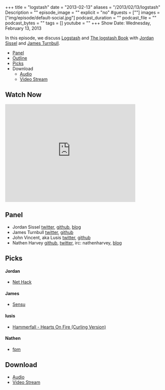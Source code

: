 +++
title = "logstash"
date = "2013-02-13"
aliases = "/2013/02/13/logstash"
Description = ""
episode_image = ""
explicit = "no"
#guests = [""]
images = ["img/episode/default-social.jpg"]
podcast_duration = ""
podcast_file = ""
podcast_bytes = ""
tags = []
youtube = ""
+++
Show Date:  Wednesday, February 13, 2013

In this episode, we discuss [Logstash](http://www.logstash.net/) and [The logstash Book](http://logstashbook.com/) with [Jordan Sissel](https://twitter.com/jordansissel) and [James Turnbull](https://twitter.com/kartar). 

* [Panel](http://foodfightshow.org/2013/02/logstash.html#panel)
* [Outline](http://foodfightshow.org/2013/02/logstash.html#outline)
* [Picks](http://foodfightshow.org/2013/02/logstash.html#picks)
* Download
  * [Audio](http://traffic.libsyn.com/foodfight/Food-Fight-Show-40-logstash.mp3)
  * [Video Stream](http://www.youtube.com/watch?v=zcTeyG80uY0)

Watch Now
---------

<iframe width="420" height="315" src="http://www.youtube.com/embed/zcTeyG80uY0" frameborder="0" allowfullscreen></iframe>

<!-- more -->

Panel<a name="panel"></a>
-----

* Jordan Sissel [twitter](https://twitter.com/jordansissel), [github](https://github.com/jordansissel), [blog](http://www.semicomplete.com/)
* James Turnbull [twitter](https://twitter.com/kartar), [github](https://github.com/jamtur01)
* John Vincent, aka Lusis [twitter](https://twitter.com/#!/lusis), [github](https://github.com/lusis)
* Nathen Harvey [github](http://github.com/nathenharvey), [twitter](http://twitter.com/nathenharvey), irc: nathenharvey, [blog](http://nathenharvey.com)

Picks<a name="picks"></a>
----

#### Jordan
* [Net Hack](http://www.nethack.org/)

#### James
* [Sensu](https://github.com/sensu/sensu)

#### lusis  
* [Hammerfall - Hearts On Fire (Curling Version)](http://www.youtube.com/watch?v=dL9mlqbG5CU)

#### Nathen  
* [fpm](https://github.com/jordansissel/fpm)


Download
-------
  * [Audio](http://traffic.libsyn.com/foodfight/Food-Fight-Show-40-logstash.mp3)
  * [Video Stream](http://www.youtube.com/watch?v=zcTeyG80uY0)
